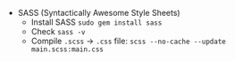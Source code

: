 
* SASS (Syntactically Awesome Style Sheets)
    * Install SASS `sudo gem install sass`
    * Check `sass -v`
    * Compile `.scss` -> `.css` file: `scss --no-cache --update main.scss:main.css`